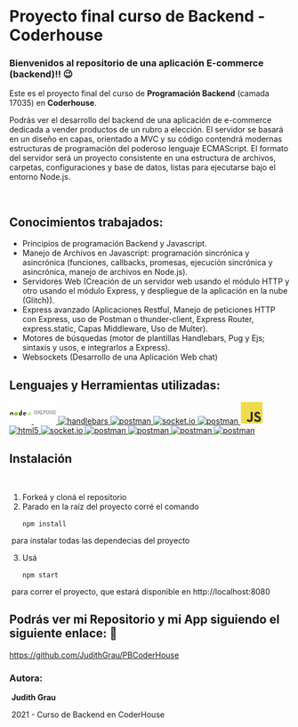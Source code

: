 # Proyecto final curso de Backend -Coderhouse
### Bienvenidos al repositorio de una aplicación E-commerce (backend)!! 😉
Este es el proyecto final del curso de **Programación Backend** (camada 17035) en **Coderhouse**.

Podrás ver el desarrollo del backend de una aplicación de e-commerce dedicada a vender productos de un rubro a elección.
El servidor se basará en un diseño en capas, orientado a MVC y su código contendrá modernas estructuras de programación del poderoso lenguaje ECMAScript.
El formato del servidor será un proyecto consistente en una estructura de archivos, carpetas, configuraciones y base de datos, listas para ejecutarse bajo el entorno Node.js.

​
## Conocimientos trabajados:

- Principios de programación Backend y Javascript.
- Manejo de Archivos en Javascript: programación sincrónica y asincrónica (funciones, callbacks, promesas, ejecución sincrónica y asincrónica, manejo de archivos en Node.js).
- Servidores Web (Creación de un servidor web usando el módulo HTTP y otro usando el módulo Express, y despliegue de la aplicación en la nube (Glitch)).
- Express avanzado (Aplicaciones Restful, Manejo de peticiones HTTP con Express, uso de Postman o thunder-client, Express Router, express.static, Capas Middleware, Uso de Multer).
- Motores de búsquedas (motor de plantillas Handlebars, Pug y Ejs; sintaxis y usos, e integrarlos a Express).
- Websockets (Desarrollo de una Aplicación Web chat)


## Lenguajes y Herramientas utilizadas:
<p align="left">  
<a href="https://nodejs.org" target="_blank"> <img src="https://raw.githubusercontent.com/devicons/devicon/master/icons/nodejs/nodejs-original-wordmark.svg" alt="nodejs" width="40" height="40"/> </a>
<a href="https://expressjs.com" target="_blank"> <img src="https://raw.githubusercontent.com/devicons/devicon/master/icons/express/express-original-wordmark.svg" alt="express" width="40" height="40"/> </a>
<a href="" target="_blank"> <img src="https://html5gamedevelopment.com/wp-content/uploads/2017/11/PugJS-and-HandlebarsJS-featured.png" alt="handlebars" width="40" height="40"/> </a>
<a href="https://ejs.co/" target="_blank"> <img src="https://programming.vip/images/doc/f9b3dd288b6d43e75cc5a5da1180323d.jpg" alt="postman" width="40" height="40"/> </a>
<a href="https://socket.io" target="_blank"> <img src="https://socket.io/images/logo.svg" alt="socket.io" width="40" height="40"/> </a>
<a href="https://postman.com" target="_blank"> <img src="https://www.vectorlogo.zone/logos/getpostman/getpostman-icon.svg" alt="postman" width="40" height="40"/> </a>
<a href="https://developer.mozilla.org/en-US/docs/Web/JavaScript" target="_blank"> <img src="https://raw.githubusercontent.com/devicons/devicon/master/icons/javascript/javascript-original.svg" alt="javascript" width="40" height="40"/> </a>
<a href="https://www.w3.org/html/" target="_blank"> <img src="https://microdevs.com/wp-content/themes/microdevs-theme/images/html-logo.png" alt="html5" width="40" height="40"/> </a> 
<a href="https://www.w3.org/wiki/Es/CSS" target="_blank"> <img src="https://microdevs.com/wp-content/themes/microdevs-theme/images/css3.png" alt="socket.io" width="40" height="40"/> </a> 
<a href="https://git-scm.com/" target="_blank"> <img src="https://akashdecoder.github.io/mainimages/git.jpg" alt="postman" width="40" height="40"/> </a> 
<a href="https://glitch.com" target="_blank"> <img src="https://cdn.glitch.me/team-avatar/74/large?2020-08-18T18:39:47.347Z" alt="postman" width="40" height="40"/> </a>
<a href="https://www.npmjs.com/" target="_blank"> <img src="https://authy.com/wp-content/uploads/npm-logo.png" alt="postman" width="40" height="40"/> </a>
<a href="https://code.visualstudio.com/" target="_blank"> <img src="https://aulapp.ovh/exelearning/Visual_Studio_Code_1.18_icon.svg" alt="postman" width="40" height="40"/> </a>
</p>

## Instalación
​
1. Forkeá y cloná el repositorio
​
2. Parado en la raíz del proyecto corré el comando 
​
   ```
   npm install
   ```
​
para instalar todas las dependecias del proyecto

3. Usá 
​
   ```
   npm start
   ```
​
    para correr el proyecto, que estará disponible en http://localhost:8080
​
​

## Podrás ver mi Repositorio y mi App siguiendo el siguiente enlace: 🧐
https://github.com/JudithGrau/PBCoderHouse


### Autora:

​
**Judith Grau**

​
2021 - Curso de Backend en CoderHouse
